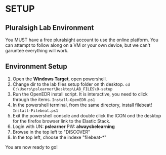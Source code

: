 # SETUP

## Pluralsigh Lab Environment
You MUST have a free pluralsight account to use the online platform. You can attempt to follow along on a VM or your own device, but we can't garuntee everything will work.

## Environment Setup

1. Open the **Windows Target**, open powershell.
2. Change dir to the lab files setup folder on th desktop.
`cd C:\Users\pslearner\Desktop\LAB_FILES\0-setup`
3. Run the OpenEDR install script. It is interactive, you need to click through the items.
`Install-OpenEDR.ps1`
4. In the powershell terminal, from the same directory, install filebeat!
`Install-Filebeat.ps1`
5. Exit the powershell console and double click the ICON ond the desktop for the firefox browser link to the Elastic Stack.
6. Login with UN: **pslearner** PW: **alwaysbelearning**
7. Browse in the top left to "DISCOVER"
8. In the top left, choose the indexe "filebeat-*"


You are now ready to go!



